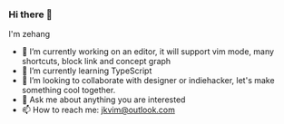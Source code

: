 ### Hi there 👋

I'm zehang

<!--
**jkvim/jkvim** is a ✨ _special_ ✨ repository because its `README.md` (this file) appears on your GitHub profile.

Here are some ideas to get you started:

- 🔭 I’m currently working on ...
- 🌱 I’m currently learning ...
- 👯 I’m looking to collaborate on ...
- 🤔 I’m looking for help with ...
- 💬 Ask me about ...
- 📫 How to reach me: ...
- 😄 Pronouns: ...
- ⚡ Fun fact: ...
-->

- 🔭 I’m currently working on an editor, it will support vim mode, many shortcuts, block link and concept graph
- 🌱 I’m currently learning TypeScript
- 👯 I’m looking to collaborate with designer or indiehacker, let's make something cool together.
- 💬 Ask me about anything you are interested
- 📫 How to reach me: jkvim@outlook.com
